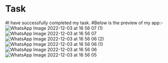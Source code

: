 # Task
#I have successfully completed my task.
#Below is the preview of my app:-
![WhatsApp Image 2022-12-03 at 16 56 07 (1)](https://user-images.githubusercontent.com/77136755/205438781-8888ff39-6e06-4cd9-8e18-f7166395ff84.jpeg)
![WhatsApp Image 2022-12-03 at 16 56 07](https://user-images.githubusercontent.com/77136755/205438786-d4863cca-1969-48b8-9a8e-ffc5a870ccee.jpeg)
![WhatsApp Image 2022-12-03 at 16 56 06 (2)](https://user-images.githubusercontent.com/77136755/205438807-aa112083-bfa7-4819-83ff-fbebbe147226.jpeg)
![WhatsApp Image 2022-12-03 at 16 56 06 (1)](https://user-images.githubusercontent.com/77136755/205438809-2f65f025-e03a-42e3-9775-1208d5185e5e.jpeg)
![WhatsApp Image 2022-12-03 at 16 56 06](https://user-images.githubusercontent.com/77136755/205438815-4457ae70-d66f-410b-844c-b60a7cae40a0.jpeg)
![WhatsApp Image 2022-12-03 at 16 56 05](https://user-images.githubusercontent.com/77136755/205438818-211d1bc0-e5cb-42c8-bf3a-66473f3a9774.jpeg)

